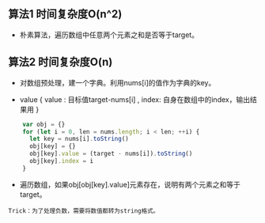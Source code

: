 ## 算法1 时间复杂度O(n^2)

- 朴素算法，遍历数组中任意两个元素之和是否等于target。

## 算法2 时间复杂度O(n)

- 对数组预处理，建一个字典。利用nums[i]的值作为字典的key。

- value { value : 目标值target-nums[i] , index: 自身在数组中的index，输出结果用 }

```js
    var obj = {}
    for (let i = 0, len = nums.length; i < len; ++i) {
      let key = nums[i].toString()
      obj[key] = {}
      obj[key].value = (target - nums[i]).toString()
      obj[key].index = i
    }
```

- 遍历数组，如果obj[obj[key].value]元素存在，说明有两个元素之和等于target。

`Trick：为了处理负数，需要将数值都转为string格式。`